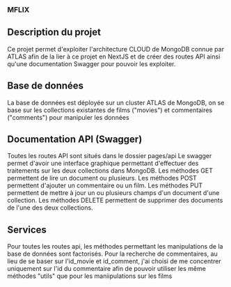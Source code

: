 ### MFLIX

## Description du projet
Ce projet permet d'exploiter l'architecture CLOUD de MongoDB connue par ATLAS afin de la lier
à ce projet en NextJS et de créer des routes API ainsi qu'une documentation Swagger pour pouvoir les exploiter.

## Base de données
La base de données est déployée sur un cluster ATLAS de MongoDB, on se base sur les collections existantes de films ("movies") et commentaires ("comments") pour manipuler les données


## Documentation API (Swagger)
Toutes les routes API sont situés dans le dossier pages/api
Le swagger permet d'avoir une interface graphique permettant d'effectuer des traitements sur les deux collections dans MongoDB.
Les méthodes GET permettent de lire un document ou plusieurs.
Les méthodes POST permettent d'ajouter un commentaire ou un film.
Les méthodes PUT permettent de mettre à jour un ou plusieurs champs d'un document d'une collection.
Les méthodes DELETE permettent de supprimer des documents de l'une des deux collections.


## Services
Pour toutes les routes api, les méthodes permettant les manipulations de la base de données sont factorisés. Pour la recherche de commentaires, au lieu de se baser sur l'id_movie et id_comment, j'ai choisi de me concentrer uniquement sur l'id du commentaire afin de pouvoir utiliser les même méthodes "utils" que pour les maniipulations sur les films
